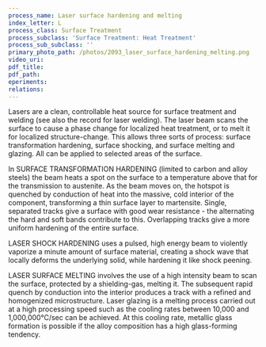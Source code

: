 ```yaml
---
process_name: Laser surface hardening and melting
index_letter: L
process_class: Surface Treatment
process_subclass: 'Surface Treatment: Heat Treatment'
process_sub_subclass: ''
primary_photo_path: /photos/2093_laser_surface_hardening_melting.png
video_uri:
pdf_title:
pdf_path:
eperiments:
relations:
---
```


Lasers are a clean, controllable heat source for surface treatment and welding (see also the record for laser welding). The laser beam scans the surface to cause a phase change for localized heat treatment, or to melt it for localized structure-change. This allows three sorts of process: surface transformation hardening, surface shocking, and surface melting and glazing. All can be applied to selected areas of the surface.


In SURFACE TRANSFORMATION HARDENING (limited to carbon and alloy steels) the beam heats a spot on the surface to a temperature above that for the transmission to austenite. As the beam moves on, the hotspot is quenched by conduction of heat into the massive, cold interior of the component, transforming a thin surface layer to martensite. Single, separated tracks give a surface with good wear resistance - the alternating the hard and soft bands contribute to this. Overlapping tracks give a more uniform hardening of the entire surface.


LASER SHOCK HARDENING uses a pulsed, high energy beam to violently vaporize a minute amount of surface material, creating a shock wave that locally deforms the underlying solid, while hardening it like shock peening.


LASER SURFACE MELTING involves the use of a high intensity beam to scan the surface, protected by a shielding-gas, melting it. The subsequent rapid quench by conduction into the interior produces a track with a refined and homogenized microstructure. Laser glazing is a melting process carried out at a high processing speed such as the cooling rates between 10,000 and 1,000,000°C/sec can be achieved. At this cooling rate, metallic glass formation is possible if the alloy composition has a high glass-forming tendency.

